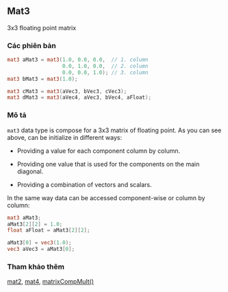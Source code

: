 ## Mat3
3x3 floating point matrix

### Các phiên bản
```glsl
mat3 aMat3 = mat3(1.0, 0.0, 0.0,  // 1. column
                  0.0, 1.0, 0.0,  // 2. column
                  0.0, 0.0, 1.0); // 3. column
mat3 bMat3 = mat3(1.0);

mat3 cMat3 = mat3(aVec3, bVec3, cVec3);
mat3 dMat3 = mat3(aVec4, aVec3, bVec4, aFloat);
```

### Mô tả
```mat3``` data type is compose for a 3x3 matrix of floating point. As you can see above, can be initialize in different ways:

- Providing a value for each component column by column.

- Providing one value that is used for the components on the main diagonal.

- Providing a combination of vectors and scalars.

In the same way data can be accessed component-wise or column by column:


```glsl
mat3 aMat3;
aMat3[2][2] = 1.0;
float aFloat = aMat3[2][2];

aMat3[0] = vec3(1.0);
vec3 aVec3 = aMat3[0];
```

### Tham khảo thêm
[mat2](/glossary/?lan=vi&search=mat2), [mat4](/glossary/?lan=vi&search=mat4), [matrixCompMult()](/glossary/?lan=vi&search=matrixCompMult)
